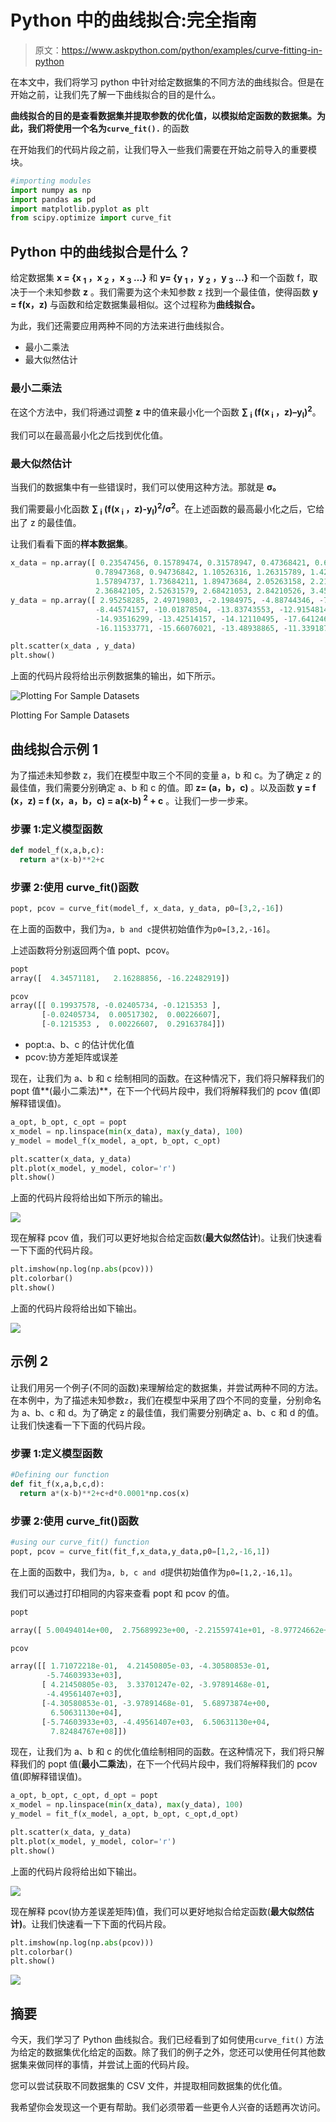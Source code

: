 # Python 中的曲线拟合:完全指南

> 原文：<https://www.askpython.com/python/examples/curve-fitting-in-python>

在本文中，我们将学习 python 中针对给定数据集的不同方法的曲线拟合。但是在开始之前，让我们先了解一下曲线拟合的目的是什么。

**曲线拟合的目的是查看数据集并提取参数的优化值，以模拟给定函数的数据集。为此，我们将使用一个名为`curve_fit().`** 的函数

在开始我们的代码片段之前，让我们导入一些我们需要在开始之前导入的重要模块。

```py
#importing modules
import numpy as np
import pandas as pd
import matplotlib.pyplot as plt
from scipy.optimize import curve_fit

```

## Python 中的曲线拟合是什么？

给定数据集 **x = {x <sub>1</sub> ，x <sub>2</sub> ，x <sub>3</sub> …}** 和 **y= {y <sub>1</sub> ，y <sub>2</sub> ，y <sub>3</sub> …}** 和一个函数 f，取决于一个未知参数 **z** 。我们需要为这个未知参数 z 找到一个最佳值，使得函数 **y = f(x，z)** 与函数和给定数据集最相似。这个过程称为**曲线拟合。**

为此，我们还需要应用两种不同的方法来进行曲线拟合。

*   最小二乘法
*   最大似然估计

### 最小二乘法

在这个方法中，我们将通过调整 **z** 中的值来最小化一个函数 **∑ <sub>i</sub> (f(x <sub>i</sub> ，z)–y<sub>I</sub>)<sup>2</sup>**。

我们可以在最高最小化之后找到优化值。

### 最大似然估计

当我们的数据集中有一些错误时，我们可以使用这种方法。那就是 **σ。**

我们需要最小化函数 **∑ <sub>i</sub> (f(x <sub>i</sub> ，z)-y<sub>I</sub>)<sup>2</sup>/σ<sup>2</sup>**。在上述函数的最高最小化之后，它给出了 z 的最佳值。

让我们看看下面的**样本数据集**。

```py
x_data = np.array([ 0.23547456, 0.15789474, 0.31578947, 0.47368421, 0.63157895, 
                   0.78947368, 0.94736842, 1.10526316, 1.26315789, 1.42105263, 
                   1.57894737, 1.73684211, 1.89473684, 2.05263158, 2.21052632, 
                   2.36842105, 2.52631579, 2.68421053, 2.84210526, 3.45454545 ])
y_data = np.array([ 2.95258285, 2.49719803, -2.1984975, -4.88744346, -7.41326345, 
                   -8.44574157, -10.01878504, -13.83743553, -12.91548145, -15.41149046, 
                   -14.93516299, -13.42514157, -14.12110495, -17.6412464 , -16.1275509 , 
                   -16.11533771, -15.66076021, -13.48938865, -11.33918701, -11.70467566])

plt.scatter(x_data , y_data)
plt.show()

```

上面的代码片段将给出示例数据集的输出，如下所示。

![Plotting For Sample Datasets](img/07595352f794829d22519da8efcae6b7.png)

Plotting For Sample Datasets

## 曲线拟合示例 1

为了描述未知参数 z，我们在模型中取三个不同的变量 a，b 和 c。为了确定 z 的最佳值，我们需要分别确定 a、b 和 c 的值。即 **z= (a，b，c)** 。以及函数 **y = f (x，z) = f (x，a，b，c) = a(x-b) <sup>2</sup> + c** 。让我们一步一步来。

### 步骤 1:定义模型函数

```py
def model_f(x,a,b,c):
  return a*(x-b)**2+c

```

### 步骤 2:使用 curve_fit()函数

```py
popt, pcov = curve_fit(model_f, x_data, y_data, p0=[3,2,-16])

```

在上面的函数中，我们为`a, b and c`提供初始值作为`p0=[3,2,-16]`。

上述函数将分别返回两个值 popt、pcov。

```py
popt
array([  4.34571181,   2.16288856, -16.22482919])

pcov
array([[ 0.19937578, -0.02405734, -0.1215353 ],
       [-0.02405734,  0.00517302,  0.00226607],
       [-0.1215353 ,  0.00226607,  0.29163784]])

```

*   popt:a、b、c 的估计优化值
*   pcov:协方差矩阵或误差

现在，让我们为 a、b 和 c 绘制相同的函数。在这种情况下，我们将只解释我们的 popt 值**(最小二乘法)**，在下一个代码片段中，我们将解释我们的 pcov 值(即解释错误值)。

```py
a_opt, b_opt, c_opt = popt
x_model = np.linspace(min(x_data), max(y_data), 100)
y_model = model_f(x_model, a_opt, b_opt, c_opt) 

plt.scatter(x_data, y_data)
plt.plot(x_model, y_model, color='r')
plt.show()

```

上面的代码片段将给出如下所示的输出。

![](img/6bfd9502928053bf3edd15fd6d3d37b6.png)

现在解释 pcov 值，我们可以更好地拟合给定函数(**最大似然估计**)。让我们快速看一下下面的代码片段。

```py
plt.imshow(np.log(np.abs(pcov)))
plt.colorbar()
plt.show()

```

上面的代码片段将给出如下输出。

![](img/af23cedadf9da3dbcd7a8c6bb85ceac1.png)

## 示例 2

让我们用另一个例子(不同的函数)来理解给定的数据集，并尝试两种不同的方法。在本例中，为了描述未知参数`z`，我们在模型中采用了四个不同的变量，分别命名为 a、b、c 和 d。为了确定 z 的最佳值，我们需要分别确定 a、b、c 和 d 的值。让我们快速看一下下面的代码片段。

### 步骤 1:定义模型函数

```py
#Defining our function
def fit_f(x,a,b,c,d):
  return a*(x-b)**2+c+d*0.0001*np.cos(x)

```

### 步骤 2:使用 curve_fit()函数

```py
#using our curve_fit() function
popt, pcov = curve_fit(fit_f,x_data,y_data,p0=[1,2,-16,1])

```

在上面的函数中，我们为`a, b, c and d`提供初始值作为`p0=[1,2,-16,1]`。

我们可以通过打印相同的内容来查看 popt 和 pcov 的值。

```py
popt

array([ 5.00494014e+00,  2.75689923e+00, -2.21559741e+01, -8.97724662e+04])

pcov

array([[ 1.71072218e-01,  4.21450805e-03, -4.30580853e-01,
        -5.74603933e+03],
       [ 4.21450805e-03,  3.33701247e-02, -3.97891468e-01,
        -4.49561407e+03],
       [-4.30580853e-01, -3.97891468e-01,  5.68973874e+00,
         6.50631130e+04],
       [-5.74603933e+03, -4.49561407e+03,  6.50631130e+04,
         7.82484767e+08]])

```

现在，让我们为 a、b 和 c 的优化值绘制相同的函数。在这种情况下，我们将只解释我们的 popt 值(**最小二乘法**)，在下一个代码片段中，我们将解释我们的 pcov 值(即解释错误值)。

```py
a_opt, b_opt, c_opt, d_opt = popt
x_model = np.linspace(min(x_data), max(y_data), 100)
y_model = fit_f(x_model, a_opt, b_opt, c_opt,d_opt) 

plt.scatter(x_data, y_data)
plt.plot(x_model, y_model, color='r')
plt.show()

```

上面的代码片段将给出如下输出。

![](img/6b9fc323de91ddd4772f1e216abff7ee.png)

现在解释 pcov(协方差误差矩阵)值，我们可以更好地拟合给定函数(**最大似然估计)**。让我们快速看一下下面的代码片段。

```py
plt.imshow(np.log(np.abs(pcov)))
plt.colorbar()
plt.show()

```

![](img/8100cc937e3a7ba99d486b2a8e295845.png)

## 摘要

今天，我们学习了 Python 曲线拟合。我们已经看到了如何使用`curve_fit()` 方法为给定的数据集优化给定的函数。除了我们的例子之外，您还可以使用任何其他数据集来做同样的事情，并尝试上面的代码片段。

您可以尝试获取不同数据集的 CSV 文件，并提取相同数据集的优化值。

我希望你会发现这一个更有帮助。我们必须带着一些更令人兴奋的话题再次访问。